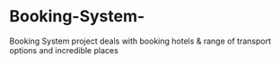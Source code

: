 # Booking-System-
Booking System project deals with booking hotels &amp; range of transport options and incredible places  
